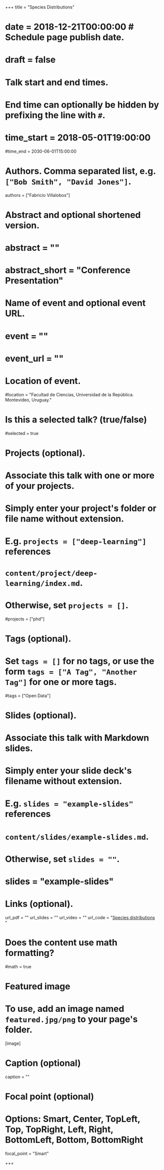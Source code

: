 +++
title = "Species Distributions"
# date = 2018-12-21T00:00:00  # Schedule page publish date.
# draft = false

# Talk start and end times.
#   End time can optionally be hidden by prefixing the line with `#`.
# time_start = 2018-05-01T19:00:00
#time_end = 2030-06-01T15:00:00

# Authors. Comma separated list, e.g. `["Bob Smith", "David Jones"]`.
authors = ["Fabricio Villalobos"]

# Abstract and optional shortened version.
# abstract = ""
# abstract_short = "Conference Presentation"

# Name of event and optional event URL.
# event = ""
# event_url = ""

# Location of event.
#location = "Facultad de Ciencias, Universidad de la República. Montevideo, Uruguay."

# Is this a selected talk? (true/false)
#selected = true

# Projects (optional).
#   Associate this talk with one or more of your projects.
#   Simply enter your project's folder or file name without extension.
#   E.g. `projects = ["deep-learning"]` references 
#   `content/project/deep-learning/index.md`.
#   Otherwise, set `projects = []`.
#projects = ["phd"]

# Tags (optional).
#   Set `tags = []` for no tags, or use the form `tags = ["A Tag", "Another Tag"]` for one or more tags.
#tags = ["Open Data"]

# Slides (optional).
#   Associate this talk with Markdown slides.
#   Simply enter your slide deck's filename without extension.
#   E.g. `slides = "example-slides"` references 
#   `content/slides/example-slides.md`.
#   Otherwise, set `slides = ""`.
# slides = "example-slides"

# Links (optional).
url_pdf = ""
url_slides = ""
url_video = ""
url_code = "<a href="ejercicio_presencias-distribuciones.html">Species distributions</a> <br>"

# Does the content use math formatting?
#math = true

# Featured image
# To use, add an image named `featured.jpg/png` to your page's folder. 
[image]
  # Caption (optional)
  caption = ""

  # Focal point (optional)
  # Options: Smart, Center, TopLeft, Top, TopRight, Left, Right, BottomLeft, Bottom, BottomRight
  focal_point = "Smart"
  
+++
